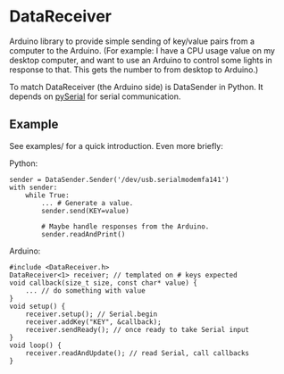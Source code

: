 DataReceiver
============

Arduino library to provide simple sending of key/value pairs from a computer to the Arduino. (For example: I have a CPU usage value on my desktop computer, and want to use an Arduino to control some lights in response to that. This gets the number to from desktop to Arduino.)

To match DataReceiver (the Arduino side) is DataSender in Python. It depends on [pySerial](http://pyserial.sourceforge.net/) for serial communication.

Example
-------

See examples/ for a quick introduction. Even more briefly:

Python:

	sender = DataSender.Sender('/dev/usb.serialmodemfa141')
	with sender:
		while True:
			... # Generate a value.
			sender.send(KEY=value)

			# Maybe handle responses from the Arduino.
			sender.readAndPrint()

Arduino:

	#include <DataReceiver.h>
	DataReceiver<1> receiver; // templated on # keys expected
	void callback(size_t size, const char* value) {
		... // do something with value
	}
	void setup() {
		receiver.setup(); // Serial.begin
		receiver.addKey("KEY", &callback);
		receiver.sendReady(); // once ready to take Serial input
	}
	void loop() {
		receiver.readAndUpdate(); // read Serial, call callbacks
	}

